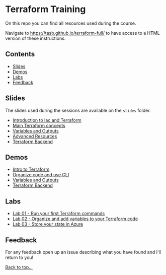 # Terraform Training

On this repo you can find all resources used during the course.

Navigate to <https://tasb.github.io/terraform-full/> to have access to a HTML version of these instructions.

## Contents

- [Slides](#slides)
- [Demos](#demos)
- [Labs](#labs)
- [Feedback](#feedback)
  
## Slides

The slides used during the sessions are available on the `slides` folder.

- [Introduction to Iac and Terraform](./slides/01.Introduction.pdf)
- [Main Terraform concepts](./slides/02.MainConcepts.pdf)
- [Variables and Outputs](./slides/03.Variables.pdf)
- [Advanced Resources](./slides/04.AdvancedResources.pdf)
- [Terraform Backend](./slides/05.Backends.pdf)

## Demos

- [Intro to Terraform](./demos/demo01/instructions.md)
- [Organize code and use CLI](./demos/demo02/instructions.md)
- [Variables and Outputs](./demos/demo03/instructions.md)
- [Terraform Backend](./demos/demo04/instructions.md)

## Labs

- [Lab 01 - Run your first Terraform commands](./labs/lab01.md)
- [Lab 02 - Organize and add variables to your Terraform code](./labs/lab02.md)
- [Lab 03 - Store your state in Azure](./labs/lab03.md)

## Feedback

For any feedback open up an issue describing what you have found and I'll return to you!

[Back to top…](README.md#contents)
